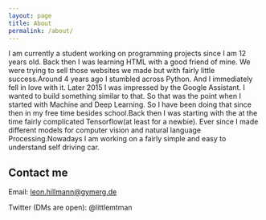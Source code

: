 ```yaml
---
layout: page
title: About
permalink: /about/
---
```


I am currently a student working on programming projects since I am 12 years old. Back then I was learning HTML with a good friend of mine. We were trying to sell those websites we made but with fairly little success.Around 4 years ago I stumbled across Python. And I immediately fell in love with it. Later 2015 I was impressed by the Google Assistant. I wanted to build something similar to that. So that was the point when I started with Machine and Deep Learning.
So I have been doing that since then in my free time besides school.Back then I was starting with the at the time fairly complicated Tensorflow(at least for a newbie). Ever since I made different models for computer vision and natural language Processing.Nowadays I am working on a fairly simple and easy to understand self driving car.

## Contact me 

Email: leon.hillmann@gymerg.de

Twitter (DMs are open): @littlemtman

